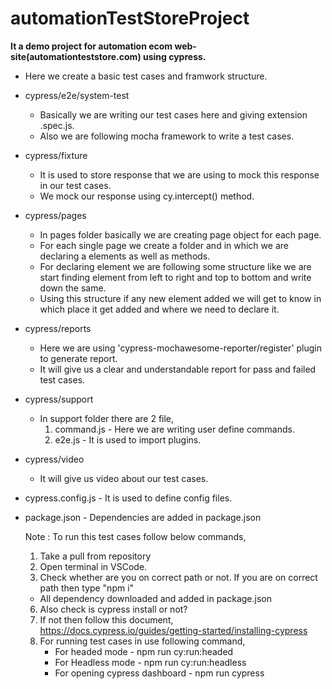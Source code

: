# automationTestStoreProject
**It a demo project for automation ecom web-site(automationteststore.com) using cypress.**
- Here we create a basic test cases and framwork structure.
- cypress/e2e/system-test
    * Basically we are writing our test cases here and giving extension .spec.js.
    * Also we are following mocha framework to write a test cases.
- cypress/fixture
    * It is used to store response that we are using to mock this response in our test cases.
    * We mock our response using cy.intercept() method.
- cypress/pages
    * In pages folder basically we are creating page object for each page.
    * For each single page we create a folder and in which we are declaring a elements as well as methods.
    * For declaring element we are following some structure like we are start finding element from left to right and top to bottom and write down the same.
    * Using this structure if any new element added we will get to know in which place it get added and where we need to declare it.
- cypress/reports
    * Here we are using 'cypress-mochawesome-reporter/register' plugin to generate report.
    * It will give us a clear and understandable report for pass and failed test cases.
- cypress/support
    * In support folder there are 2 file,
      1. command.js - Here we are writing user define commands.
      2. e2e.js - It is used to import plugins.
- cypress/video
    * It will give us video about our test cases.
- cypress.config.js - It is used to define config files.
- package.json - Dependencies are added in package.json

  Note : To run this test cases follow below commands,
  1. Take a pull from repository
  3. Open terminal in VSCode.
  4. Check whether are you on correct path or not. If you are on correct path then type "npm i"
  - All dependency downloaded and added in package.json
  6. Also check is cypress install or not?
  7. If not then follow this document, https://docs.cypress.io/guides/getting-started/installing-cypress
  8. For running test cases in use following command,
     - For headed mode - npm run cy:run:headed
     - For Headless mode - npm run cy:run:headless
     - For opening cypress dashboard - npm run cypress
